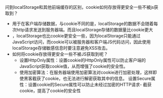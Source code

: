 问到localStorage和其他前端缓存的区别，cookie如何存放得更安全一些不被js获取到？
- 用于在客户端存储数据，与cookie不同的是，localStorage的数据不会随着每次http请求发送到服务器端。而且localStorage存储的数据量比cookie更大
- ，localStorage也比cookie更安全一些，因为localStorage只能通过JavaScript访问，而cookie可以被服务器和客户端JS代码访问，因此使用localStorage存储敏感信息时要注意避免XSS攻击。
- 如何将cookie存放得更安全一些不被JS获取到呢？
    - 设置HttpOnly属性：设置cookie的HttpOnly属性可以防止客户端的JavaScript获取cookie值，从而增强了cookie的安全性。
    - 使用加密算法：在服务器端使用加密算法对cookie进行加密处理，这样即使黑客截获了cookie，也无法进行解密获取其中的信息。
    设置Secure属性：设置cookie的Secure属性可以防止未经过加密的HTTP请求- 截获cookie，提高了cookie的安全性